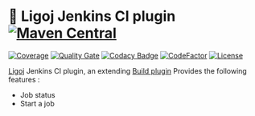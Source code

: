 # :link: Ligoj Jenkins CI plugin [![Maven Central](https://maven-badges.herokuapp.com/maven-central/org.ligoj.plugin/plugin-build-jenkins/badge.svg)](https://maven-badges.herokuapp.com/maven-central/org.ligoj.plugin/plugin-build-jenkins)

[![Coverage](https://sonarcloud.io/api/project_badges/measure?project=org.ligoj.plugin%3Aplugin-build-jenkins&metric=coverage)](https://sonarcloud.io/dashboard?id=org.ligoj.plugin%3Aplugin-build-jenkins)
[![Quality Gate](https://sonarcloud.io/api/project_badges/measure?metric=alert_status&project=org.ligoj.plugin:plugin-build-jenkins)](https://sonarcloud.io/dashboard/index/org.ligoj.plugin:plugin-build-jenkins)
[![Codacy Badge](https://api.codacy.com/project/badge/Grade/773ae77ebb1d47a08ad7cb3ff255741a)](https://www.codacy.com/gh/ligoj/plugin-build-jenkins?utm_source=github.com&amp;utm_medium=referral&amp;utm_content=ligoj/plugin-build-jenkins&amp;utm_campaign=Badge_Grade)
[![CodeFactor](https://www.codefactor.io/repository/github/ligoj/plugin-build-jenkins/badge)](https://www.codefactor.io/repository/github/ligoj/plugin-build-jenkins)
[![License](http://img.shields.io/:license-mit-blue.svg)](http://fabdouglas.mit-license.org/)

[Ligoj](https://github.com/ligoj/ligoj) Jenkins CI plugin, an extending [Build plugin](https://github.com/ligoj/plugin-build)
Provides the following features :
- Job status
- Start a job 

